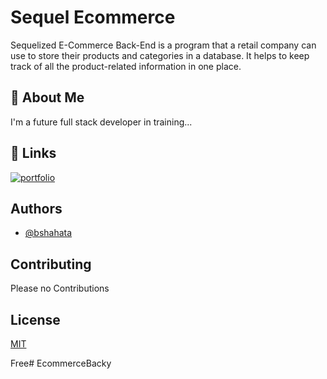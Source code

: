 
# Sequel Ecommerce

Sequelized E-Commerce Back-End is a program that a retail company can use to store their products and categories in a database. It helps to keep track of all the product-related information in one place.
## 🚀 About Me
I'm a future full stack developer in training...


## 🔗 Links
[![portfolio](https://img.shields.io/badge/my_portfolio-000?style=for-the-badge&logo=ko-fi&logoColor=white)](https://katherineoelsner.com/)



## Authors

- [@bshahata](https://www.github.com/bshahata)


## Contributing

Please no Contributions 


## License

[MIT](https://choosealicense.com/licenses/mit/)

Free# EcommerceBacky
